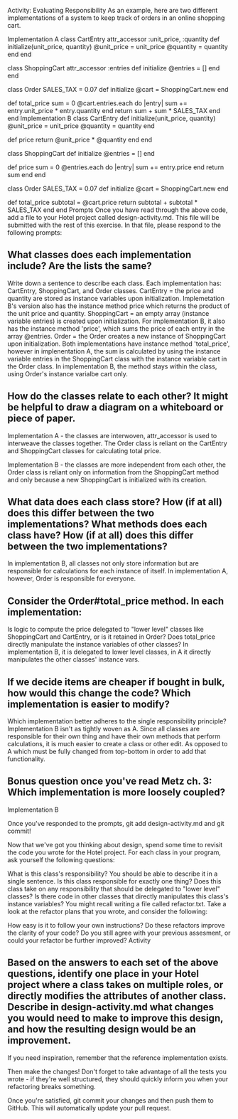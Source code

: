 Activity: Evaluating Responsibility
As an example, here are two different implementations of a system to keep track of orders in an online shopping cart.

Implementation A
class CartEntry
  attr_accessor :unit_price, :quantity
  def initialize(unit_price, quantity)
    @unit_price = unit_price
    @quantity = quantity
  end
end

class ShoppingCart
  attr_accessor :entries
  def initialize
    @entries = []
  end
end

class Order
  SALES_TAX = 0.07
  def initialize
    @cart = ShoppingCart.new
  end

  def total_price
    sum = 0
    @cart.entries.each do |entry|
      sum += entry.unit_price * entry.quantity
    end
    return sum + sum * SALES_TAX
  end
end
Implementation B
class CartEntry
  def initialize(unit_price, quantity)
    @unit_price = unit_price
    @quantity = quantity
  end

  def price
    return @unit_price * @quantity
  end
end

class ShoppingCart
  def initialize
    @entries = []
  end

  def price
    sum = 0
    @entries.each do |entry|
      sum += entry.price
    end
    return sum
  end
end

class Order
  SALES_TAX = 0.07
  def initialize
    @cart = ShoppingCart.new
  end

  def total_price
    subtotal = @cart.price
    return subtotal + subtotal * SALES_TAX
  end
end
Prompts
Once you have read through the above code, add a file to your Hotel project called design-activity.md. This file will be submitted with the rest of this exercise. In that file, please respond to the following prompts:

## What classes does each implementation include? Are the lists the same?
Write down a sentence to describe each class.
  Each implementation has: CartEntry, ShoppingCart, and Order classes.
  CartEntry = the price and quantity are stored as instance variables upon initialization. Implemetation B's version also has the instance method price which returns the product of the unit price and quantity.
  ShoppingCart = an empty array (instance variable entries) is created upon initialization. For implementation B, it also has the instance method 'price', which sums the price of each entry in the array @entries.
  Order = the Order creates a new instance of ShoppingCart upon initialization. Both implementations have instance method 'total_price', however in implenentation A, the sum is calculated by using the instance variable entries in the ShoppingCart class with the instance variable cart in the Order class. In implementation B, the method stays within the class, using Order's instance varialbe cart only.




## How do the classes relate to each other? It might be helpful to draw a diagram on a whiteboard or piece of paper.
  Implementation A - the classes are interwoven, attr_accessor is used to interweave the classes together. The Order class is reliant on the CartEntry and ShoppingCart classes for calculating total price.

  Implementation B - the classes are more independent from each other, the Order class is reliant only on information from the ShoppingCart method and only because a new ShoppingCart is initialized with its creation.



## What data does each class store? How (if at all) does this differ between the two implementations? What methods does each class have? How (if at all) does this differ between the two implementations?
  In implementation B, all classes not only store information but are responsible for calculations for each instance of itself. In implementation A, however, Order is responsible for everyone.


## Consider the Order#total_price method. In each implementation:
Is logic to compute the price delegated to "lower level" classes like ShoppingCart and CartEntry, or is it retained in Order?
Does total_price directly manipulate the instance variables of other classes?
  In implementation B, it is delegated to lower level classes, in A it directly manipulates the other classes' instance vars.


## If we decide items are cheaper if bought in bulk, how would this change the code? Which implementation is easier to modify?
Which implementation better adheres to the single responsibility principle?
  Implementation B isn't as tightly woven as A. Since all classes are responsible for their own thing and have their own methods that perform calculations, it is much easier to create a class or other edit. As opposed to A which must be fully changed from top-bottom in order to add that functionality.


## Bonus question once you've read Metz ch. 3: Which implementation is more loosely coupled?
  Implementation B


Once you've responded to the prompts, git add design-activity.md and git commit!


Now that we've got you thinking about design, spend some time to revisit the code you wrote for the Hotel project. For each class in your program, ask yourself the following questions:

What is this class's responsibility?
You should be able to describe it in a single sentence.
Is this class responsible for exactly one thing?
Does this class take on any responsibility that should be delegated to "lower level" classes?
Is there code in other classes that directly manipulates this class's instance variables?
You might recall writing a file called refactor.txt. Take a look at the refactor plans that you wrote, and consider the following:

How easy is it to follow your own instructions?
Do these refactors improve the clarity of your code?
Do you still agree with your previous assesment, or could your refactor be further improved?
Activity

## Based on the answers to each set of the above questions, identify one place in your Hotel project where a class takes on multiple roles, or directly modifies the attributes of another class. Describe in design-activity.md what changes you would need to make to improve this design, and how the resulting design would be an improvement.
  


If you need inspiration, remember that the reference implementation exists.

Then make the changes! Don't forget to take advantage of all the tests you wrote - if they're well structured, they should quickly inform you when your refactoring breaks something.

Once you're satisfied, git commit your changes and then push them to GitHub. This will automatically update your pull request.
